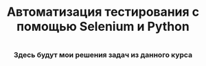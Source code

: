 <h1 align="center">Автоматизация тестирования с помощью Selenium и Python<h1>
<h3 align="center">Здесь будут мои решения задач из данного курса</h3>